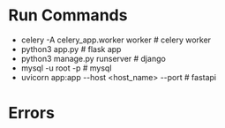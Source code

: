 # Run Commands
- celery -A celery_app.worker worker                                  # celery worker
- python3 app.py                                                      # flask app
- python3 manage.py runserver                                         # django 
- mysql -u root -p                                                    # mysql 
- uvicorn app:app --host <host_name> --port <port>                    # fastapi

# Errors

